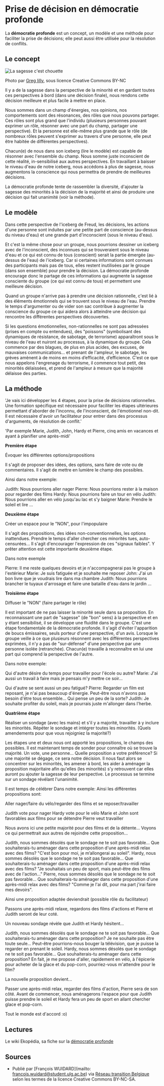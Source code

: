 # Prise de décision en démocratie profonde

La **démocratie profonde** est un concept, un modèle et une méthode pour faciliter la prise de décisions; elle peut aussi être utilisée pour la résolution de conflits. 


## Le concept


![La sagesse c'est chouette](http://farm7.staticflickr.com/6025/6012915752_5c07526892_z.jpg)

Photo par [Greg lilly](https://www.flickr.com/photos/22104733@N06/6012915752), sous licence Creative Commons BY-NC

Il y a de la sagesse dans la perspective de la minorité et en gardant toutes ces perspectives à bord (dans une décision finale), nous rendons cette décision meilleure et plus facile à mettre en place.

Nous sommes dans un champ d'énergies, nos opinions, nos comportements sont des résonances, des rôles que nous pouvons partager. Ces rôles sont plus grand que l'individu (plusieurs personnes pouvant exprimer un rôle, résonner avec une part du champ, partager une perspective). Et la personne est elle-même plus grande que le rôle (de nombreux rôles peuvent s'exprimer au travers d'une personne, elle peut être habitée de différentes perspectives).

Chacun(e) de nous dans son iceberg (lire le modèle) est capable de résonner avec l'ensemble du champ. Nous somme juste inconscient de cette réalité, in-sensibilisé aux autres perspectives. En travaillant à baisser le niveau d'eau de notre iceberg, nous accédons à plus de sagesse, nous augmentons la conscience qui nous permettra de prendre de meilleures décisions.

La démocratie profonde tente de rassembler la diversité, d'ajouter la sagesse des minorités à la décision de la majorité et ainsi de produire une décision qui fait unanimité (voir la méthode). 


## Le modèle


Dans cette perspective de l'iceberg de Freud, les décisions, les actions d'une personne sont induites par une petite part de conscience (au-dessus du niveau d'eau) et une grande part d'inconscient (sous le niveau d'eau).

Et c'est la même chose pour un groupe, nous pourrions dessiner un iceberg avec de l'inconscient, des inconnues qui se trouveraient sous le niveau d'eau et ce qui est connu de tous (conscient) serait la partie émergée (au-dessus de l'eau) de l'iceberg. Car si certaines informations sont connues des participants mais pas de tous, elles restent inutilisées par le groupe (dans son ensemble) pour prendre la décision. La démocratie profonde encourage donc le partage de ces informations qui augmente la sagesse consciente du groupe (ce qui est connu de tous) et permettent une meilleure décision.

Quand un groupe n'arrive pas à prendre une décision rationnelle, c'est lié à des éléments émotionnels qui se trouvent sous le niveau de l'eau. Prendre le temps d'argumenter ou de vider son sac contribue à augmenter la conscience du groupe ce qui aidera alors à atteindre une décision qui rencontre les différentes perspectives découvertes.

Si les questions émotionnelles, non-rationnelles ne sont pas adressées (prises en compte ou entendues), des "poissons" (symbolisant des dynamiques de résistance, de sabotage, de terrorisme) apparaîtront sous le niveau de l'eau et nuiront au processus, à la dynamique du groupe. Cela commence par des blagues, de plus en plus acides, des excuses, de mauvaises communications... et prenant de l'ampleur, le sabotage, les grèves amènent à de moins en moins d’efficacité, d’efficience. C'est ce que nous appelons l'engrenage du terrorisme, il commence tout petit, des minorités délaissées, et prend de l'ampleur à mesure que la majorité délaisse des parties. 


## La méthode


'Je vais ici développer les 4 étapes, pour la prise de décisions rationnelles. Une formation spécifique est nécessaire pour faciliter les étapes ultérieures permettant d'aborder de l'inconnu, de l'inconscient, de l'émotionnel non-dit. Il est nécessaire d'avoir un facilitateur pour entrer dans des processus d'arguments, de résolution de conflit.'

'Par exemple Marie, Judith, John, Hardy et Pierre, cinq amis en vacances et ayant à planifier une après-midi' 

 **Première étape**

Évoquer les différentes options/propositions 

Il s'agit de proposer des idées, des options, sans faire de vote ou de commentaires. Il s'agit de mettre en lumière le champ des possibles.

Ainsi dans notre exemple:

Judith: Nous pourrions aller nager
Pierre: Nous pourrions rester à la maison pour regarder des films
Hardy: Nous pourrions faire un tour en vélo
Judith: Nous pourrions aller en vélo jusqu'au lac et s'y baigner
Marie: Prendre le soleil et lire
    ... 

 **Deuxième étape**

Créer un espace pour le "NON", pour l'impopulaire 

Il s'agit des propositions, des idées non-conventionnelles, les options inattendues. Prendre le temps d'aller chercher ces minorités tues, auto-censurées... Il s'agit d'encourager l'expression de ces "signaux faibles". Y prêter attention est cette importante deuxième étape.

Dans notre exemple

Pierre: Il me reste quelques devoirs et je n'accompagnerai pas le groupe à l'extérieur
Marie: Je suis fatiguée et je souhaite me reposer
John: J'ai un bon livre que je voudrais lire dans ma chambre
Judith: Nous pourrions brancher le tuyaux d'arrosage et faire une bataille d'eau dans le jardin
... 


 **Troisième étape**

Diffuser le "NON" (faire partager le rôle) 

Il est important de ne pas laisser la minorité seule dans sa proposition. En reconnaissant une part de "sagesse" (de "bon" sens) à la perspective et en y étant sensibilisé, il se développe une fluidité dans le groupe. C'est une étape fondamentale de la démocratie profonde. Il s'agit d'éviter l'apparition de boucs émissaires, seuls porteur d'une perspective, d'un avis. Lorsque le groupe veille à ce que plusieurs résonnent avec les différentes perspectives exprimées, il n'y a pas de "sur-défense" d'une perspective par une personne isolée (retranchée). Chacun(e) travaille à reconnaître en lui une part qui comprend la perspective de l'autre.

Dans notre exemple:

Qui d'autre désire du temps pour travailler pour l'école ou autre? Marie: J'ai aussi un travail à faire mais je pensais m'y mettre ce soir...

Qui d'autre se sent aussi un peu fatigué? Pierre: Regarder un film est reposant, je n'ai pas beaucoup d'énergie.
Peut-être nous n'avons pas besoin d'être tous ensemble... Qui pense un peu de la sorte? Judith: Je souhaite profiter
du soleil, mais je pourrais juste m'allonger dans l'herbe. 


 **Quatrième étape**

Réaliser un sondage (avec les mains) et s'il y a majorité, travailler à y inclure les minorités. Répéter le sondage et intégrer toutes les minorités. (Quels amendements pour que vous rejoigniez la majorité?) 

Les étapes une et deux nous ont apporté les propositions, le champs des possibles. Il est maintenant temps de sonder pour connaître où se trouve la majorité. Un vote, une personne... Quelle proposition a votre préférence? Si une majorité se dégage, ce sera notre décision. Il nous faut alors se concentrer sur les minorités, les amener à bord, les aider à aménager la proposition majoritaire afin qu'elles (les minorités) s'y retrouvent car elles auront pu ajouter la sagesse de leur perspective. Le processus se termine sur un sondage révélant l'unanimité.

Il est temps de célébrer Dans notre exemple: Ainsi les différentes propositions sont:

Aller nager/faire du vélo/regarder des films et se reposer/travailler 

Judith vote pour nager Hardy vote pour le vélo Marie et John sont favorables aux films pour se détendre Pierre veut travailler

Nous avons ici une petite majorité pour des films et de la détente... Voyons ce qui permettrait aux autres de rejoindre cette proposition...

Judith, nous sommes désolés que le sondage ne te soit pas favorable... Que souhaiterais-tu aménager dans cette proposition d'une après-midi relax avec des films? "C'est bon pour moi, je m’allongerai au soleil".
Hardy, nous sommes désolés que le sondage ne te soit pas favorable... Que souhaiterais-tu aménager dans cette proposition d'une après-midi relax avec des films? "Je souhaitais un peu de sport, mais peut-être des films avec de l'action..."
Pierre, nous sommes désolés que le sondage ne te soit pas favorable... Que souhaiterais-tu aménager dans cette proposition d'une après-midi relax avec des films? "Comme je l'ai dit, pour ma part j'irai faire mes devoirs". 

Ainsi une proposition adaptée deviendrait (possible rôle du facilitateur)

Passons une après-midi relaxe, regardons des films d'actions et Pierre et Judith seront de leur coté.

Un nouveau sondage révèle que Judith et Hardy hésitent...

Judith, nous sommes désolés que le sondage ne te soit pas favorable... Que souhaiterais-tu aménager dans cette proposition? Je ne souhaite pas être toute seule... Peut-être pourrions-nous bouger la télévision, que je puisse la regarder en prenant le soleil.
Hardy, nous sommes désolés que le sondage ne te soit pas favorable... Que souhaiterais-tu aménager dans cette proposition? En fait, je me propose d'aller, rapidement en vélo, à l'épicerie pour acheter de la glace et du pop-corn, pourriez-vous m'attendre pour le film? 

La nouvelle proposition devient...

Passer une après-midi relax, regarder des films d'action, Pierre sera de son côté. Avant de commencer, nous aménagerons l'espace pour que Judith puisse prendre le soleil et Hardy fera un peu de sport en allant chercher glace et pop-corn.

Tout le monde est d'accord :o) 

## Lectures

Le wiki Ekopédia, sa fiche sur la [démocratie profonde](http://fr.ekopedia.org/D%C3%A9mocratie_profonde)

## Sources

* Publié par [François WUIDARD](mailto: francois.wuidard@student.ulg.ac.be) via [Réseau transition Belgique]( http://www.reseautransition.be/) selon les termes de la licence Creative Commons BY-NC-SA.
